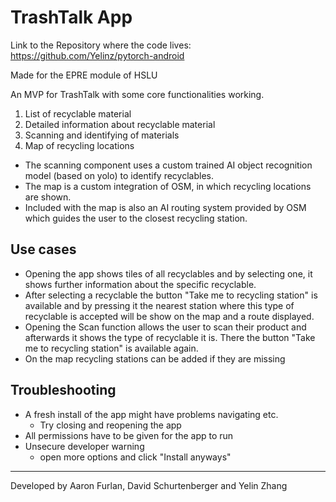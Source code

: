 # TrashTalk App

Link to the Repository where the code lives: https://github.com/Yelinz/pytorch-android

Made for the EPRE module of HSLU

An MVP for TrashTalk with some core functionalities working.
1. List of recyclable material
2. Detailed information about recyclable material
3. Scanning and identifying of materials
4. Map of recycling locations

- The scanning component uses a custom trained AI object recognition model (based on yolo) to identify recyclables.
- The map is a custom integration of OSM, in which recycling locations are shown.
- Included with the map is also an AI routing system provided by OSM which guides the user to the closest recycling station.

## Use cases
- Opening the app shows tiles of all recyclables and by selecting one, it shows further information about the specific recyclable.
- After selecting a recyclable the button "Take me to recycling station" is available and by pressing it the nearest station where this type of recyclable is accepted will be show on the map and a route displayed.
- Opening the Scan function allows the user to scan their product and afterwards it shows the type of recyclable it is. There the button "Take me to recycling station" is available again.
- On the map recycling stations can be added if they are missing

## Troubleshooting
- A fresh install of the app might have problems navigating etc.
  - Try closing and reopening the app
- All permissions have to be given for the app to run
- Unsecure developer warning
  - open more options and click "Install anyways"

---

Developed by Aaron Furlan, David Schurtenberger and Yelin Zhang
